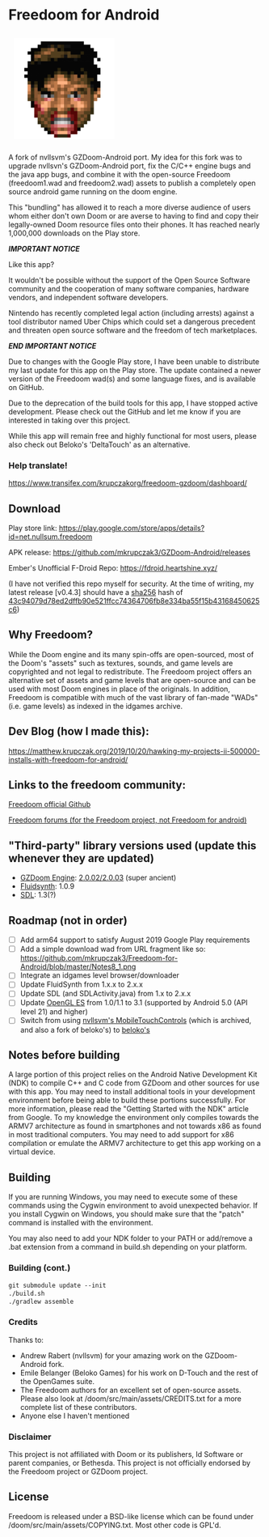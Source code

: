 # Freedoom for Android
<img src="icon.png" width="200" hspace="10" vspace="10"></br>

A fork of nvllsvm's GZDoom-Android port.
My idea for this fork was to upgrade nvllsvn's GZDoom-Android port, fix the C/C++ engine bugs and the java app bugs, and combine it with the open-source Freedoom (freedoom1.wad and freedoom2.wad) assets to publish a completely open source android game running on the doom engine.

This "bundling" has allowed it to reach a more diverse audience of users whom either don't own Doom or are averse to having to find and copy their legally-owned Doom resource files onto their phones. It has reached nearly 1,000,000 downloads on the Play store.

***IMPORTANT NOTICE***

Like this app?

It wouldn't be possible without the support of the Open Source Software community and the cooperation of many software companies, hardware vendors, and independent software developers.

Nintendo has recently completed legal action (including arrests) against a tool distributor named Uber Chips which could set a dangerous precedent and threaten open source software and the freedom of tech marketplaces. 


***END IMPORTANT NOTICE***


Due to changes with the Google Play store, I have been unable to distribute my last update for this app on the Play store. The update contained a newer version of the Freedoom wad(s) and some language fixes, and is available on GitHub.

Due to the deprecation of the build tools for this app, I have stopped active development. Please check out the GitHub and let me know if you are interested in taking over this project. 

While this app will remain free and highly functional for most users, please also check out Beloko's 'DeltaTouch' as an alternative.


### Help translate!
https://www.transifex.com/krupczakorg/freedoom-gzdoom/dashboard/


## Download
Play store link:
https://play.google.com/store/apps/details?id=net.nullsum.freedoom

APK release:
https://github.com/mkrupczak3/GZDoom-Android/releases

Ember's Unofficial F-Droid Repo:
https://fdroid.heartshine.xyz/

(I have not verified this repo myself for security. At the time of writing, my latest release [v0.4.3] should have a [sha256](https://en.wikipedia.org/wiki/SHA-2) hash of [43c94079d78ed2dffb90e521ffcc74364706fb8e334ba55f15b43168450625c6](https://twitter.com/Matts_Bytes/status/1273065495961513985?s=20))


## Why Freedoom?
While the Doom engine and its many spin-offs are open-sourced, most of the Doom's "assets" such as textures, sounds, and game levels are copyrighted and not legal to redistribute.
The Freedoom project offers an alternative set of assets and game levels that are open-source and can be used with most Doom engines in place of the originals.
In addition, Freedoom is compatible with much of the vast library of fan-made "WADs" (i.e. game levels) as indexed in the idgames archive.

## Dev Blog (how I made this):
https://matthew.krupczak.org/2019/10/20/hawking-my-projects-ii-500000-installs-with-freedoom-for-android/

## Links to the freedoom community:
[Freedoom official Github](https://github.com/freedoom/freedoom)


[Freedoom forums (for the Freedoom project, not Freedoom for android)](https://www.doomworld.com/forum/17-freedoom/)

## "Third-party" library versions used (update this whenever they are updated)
- [GZDoom Engine](https://github.com/coelckers/gzdoom): [2.0.02/2.0.03](https://github.com/coelckers/gzdoom/tree/df1364e2d7bc3f23a1a3b7afb4c0be731fe080f8) (super ancient)
- [Fluidsynth](https://github.com/FluidSynth/fluidsynth): 1.0.9
- [SDL](https://www.libsdl.org/): 1.3(?)


## Roadmap (not in order)
- [ ] Add arm64 support to satisfy August 2019 Google Play requirements
- [ ] Add a simple download wad from URL fragment like so: https://github.com/mkrupczak3/Freedoom-for-Android/blob/master/Notes8_1.png
- [ ] Integrate an idgames level browser/downloader
- [ ] Update FluidSynth from 1.x.x to 2.x.x
- [ ] Update SDL (and SDLActivity.java) from 1.x to 2.x.x
- [ ] Update [OpenGL ES](https://developer.android.com/guide/topics/graphics/opengl) from 1.0/1.1 to 3.1 (supported by Android 5.0 (API level 21) and higher)
- [ ] Switch from using [nvllsvm's MobileTouchControls](https://github.com/nvllsvm/MobileTouchControls) (which is archived, and also a fork of beloko's) to [beloko's](https://github.com/emileb/MobileTouchControls)

## Notes before building
A large portion of this project relies on the Android Native Development Kit (NDK) to compile C++ and C code from GZDoom and other sources for use with this app.
You may need to install additional tools in your development environment before being able to build these portions successfully.
For more information, please read the "Getting Started with the NDK" article from Google.
To my knowledge the environment only compiles towards the ARMV7 architecture as found in smartphones and not towards x86 as found in most traditional computers.
You may need to add support for x86 compilation or emulate the ARMV7 architecture to get this app working on a virtual device.


## Building
If you are running Windows, you may need to execute some of these commands using the Cygwin environment to avoid unexpected behavior.
If you install Cygwin on Windows, you should make sure that the "patch" command is installed with the environment.

You may also need to add your NDK folder to your PATH or add/remove a .bat extension from a command in build.sh depending on your platform.


### Building (cont.)
    git submodule update --init
    ./build.sh
    ./gradlew assemble


### Credits
Thanks to:
- Andrew Rabert (nvllsvm) for your amazing work on the GZDoom-Android fork.
- Emile Belanger (Beloko Games) for his work on D-Touch and the rest of the OpenGames suite.
- The Freedoom authors for an excellent set of open-source assets. Please also look at /doom/src/main/assets/CREDITS.txt for a more complete list of these contributors.
- Anyone else I haven't mentioned


### Disclaimer
This project is not affiliated with Doom or its publishers, Id Software or parent companies, or Bethesda.
This project is not officially endorsed by the Freedoom project or GZDoom project.


## License
Freedoom is released under a BSD-like license which can be found under /doom/src/main/assets/COPYING.txt. Most other code is GPL'd.

